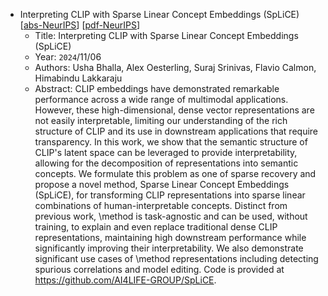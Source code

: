 * Interpreting CLIP with Sparse Linear Concept Embeddings (SpLiCE)
    [[abs-NeurIPS](https://openreview.net/forum?id=7UyBKTFrtd)]
    [[pdf-NeurIPS](https://openreview.net/pdf?id=7UyBKTFrtd)]
    * Title: Interpreting CLIP with Sparse Linear Concept Embeddings (SpLiCE)
    * Year: `2024`/11/06
    * Authors: Usha Bhalla, Alex Oesterling, Suraj Srinivas, Flavio Calmon, Himabindu Lakkaraju
    * Abstract: CLIP embeddings have demonstrated remarkable performance across a wide range of multimodal applications. However, these high-dimensional, dense vector representations are not easily interpretable, limiting our understanding of the rich structure of CLIP and its use in downstream applications that require transparency. In this work, we show that the semantic structure of CLIP's latent space can be leveraged to provide interpretability, allowing for the decomposition of representations into semantic concepts. We formulate this problem as one of sparse recovery and propose a novel method, Sparse Linear Concept Embeddings (SpLiCE), for transforming CLIP representations into sparse linear combinations of human-interpretable concepts. Distinct from previous work, \method is task-agnostic and can be used, without training, to explain and even replace traditional dense CLIP representations, maintaining high downstream performance while significantly improving their interpretability. We also demonstrate significant use cases of \method representations including detecting spurious correlations and model editing. Code is provided at https://github.com/AI4LIFE-GROUP/SpLiCE.
